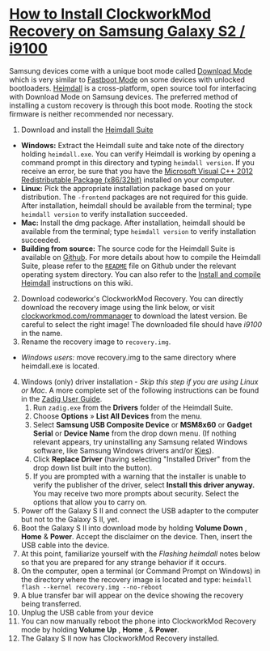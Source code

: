 
# [How to Install ClockworkMod Recovery on Samsung Galaxy S2 / i9100](http://wiki.cyanogenmod.org/w/Install_CM_for_i9100)


Samsung devices come with a unique boot mode called [Download Mode](http://wiki.cyanogenmod.org/w/Glossary#Download_Mode) which is very similar to [Fastboot Mode](http://wiki.cyanogenmod.org/w/Glossary#Fastboot_Mode) on some devices with unlocked bootloaders. [Heimdall](http://www.glassechidna.com.au/products/heimdall/) is a cross-platform, open source tool for interfacing with Download Mode on Samsung devices. The preferred method of installing a custom recovery is through this boot mode. Rooting the stock firmware is neither recommended nor necessary.

1. Download and install the [Heimdall Suite](http://glassechidna.com.au/heimdall/#downloads)


*  **Windows:** Extract the Heimdall suite and take note of the directory holding `heimdall.exe`. You can verify Heimdall is working by opening a command prompt in this directory and typing `heimdall version`. If you receive an error, be sure that you have the [Microsoft Visual C++ 2012 Redistributable Package (x86/32bit)](http://www.microsoft.com/en-us/download/details.aspx?id=30679) installed on your computer.
*  **Linux:** Pick the appropriate installation package based on your distribution. The `-frontend` packages are not required for this guide. After installation, heimdall should be available from the terminal; type `heimdall version` to verify installation succeeded.
*  **Mac:** Install the dmg package. After installation, heimdall should be available from the terminal; type `heimdall version` to verify installation succeeded.
*  **Building from source:** The source code for the Heimdall Suite is available on [Github](http://github.com/Benjamin-Dobell/Heimdall). For more details about how to compile the Heimdall Suite, please refer to the [`README`](http://github.com/Benjamin-Dobell/Heimdall) file on Github under the relevant operating system directory. You can also refer to the [Install and compile Heimdall](http://wiki.cyanogenmod.org/w/Install_and_compile_Heimdall) instructions on this wiki.

2. Download codeworkx's ClockworkMod Recovery. You can directly download the recovery image using the link below, or visit [clockworkmod.com/rommanager](http://clockworkmod.com/rommanager) to download the latest version. Be careful to select the right image! The downloaded file should have _i9100_ in the name.
3. Rename the recovery image to `recovery.img`.
  *  _Windows users:_ move recovery.img to the same directory where heimdall.exe is located.
4. Windows (only) driver installation - _Skip this step if you are using Linux or Mac_.
    A more complete set of the following instructions can be found in the [Zadig User Guide](http://github.com/pbatard/libwdi/wiki/Zadig).
    1. Run `zadig.exe` from the **Drivers** folder of the Heimdall Suite.
    2. Choose **Options** » **List All Devices** from the menu.
    3. Select **Samsung USB Composite Device** or **MSM8x60** or **Gadget Serial** or **Device Name** from the drop down menu. (If nothing relevant appears, try uninstalling any Samsung related Windows software, like Samsung Windows drivers and/or [Kies](http://en.wikipedia.org/wiki/Samsung_Kies)).
    4. Click **Replace Driver** (having selecting "Installed Driver" from the drop down list built into the button).
    5. If you are prompted with a warning that the installer is unable to verify the publisher of the driver, select **Install this driver anyway.** You may receive two more prompts about security. Select the options that allow you to carry on.
5. Power off the Galaxy S II and connect the USB adapter to the computer but not to the Galaxy S II, yet.
6. Boot the Galaxy S II into download mode by holding **Volume Down** , **Home** & **Power**. Accept the disclaimer on the device. Then, insert the USB cable into the device.
7. At this point, familiarize yourself with the _Flashing heimdall_ notes below so that you are prepared for any strange behavior if it occurs.
8. On the computer, open a terminal (or Command Prompt on Windows) in the directory where the recovery image is located and type:
  `heimdall flash --kernel recovery.img --no-reboot`
9. A blue transfer bar will appear on the device showing the recovery being transferred.
10. Unplug the USB cable from your device
11. You can now manually reboot the phone into ClockworkMod Recovery mode by holding **Volume Up** , **Home** , & **Power**.
12. The Galaxy S II now has ClockworkMod Recovery installed.
